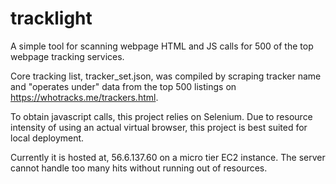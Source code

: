 # tracklight

A simple tool for scanning webpage HTML and JS calls for 500 of the top webpage tracking services.

Core tracking list, tracker_set.json, was compiled by scraping tracker name and "operates under" data from the top 500 listings on https://whotracks.me/trackers.html.

To obtain javascript calls, this project relies on Selenium. Due to resource intensity of using an actual virtual browser, this project is best suited for local deployment.

Currently it is hosted at, 56.6.137.60 on a micro tier EC2 instance. The server cannot handle too many hits without running out of resources. 

